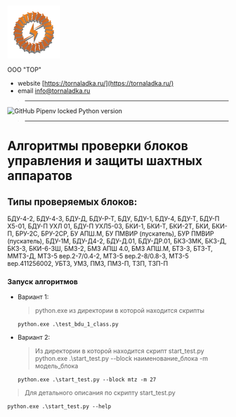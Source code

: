 ![tor_logo_small.svg](tor_logo_small.svg)

ООО "ТОР"

+ website [https://tornaladka.ru/](https://tornaladka.ru/)
+ email [info@tornaladka.ru](mailto:info@tornaladka.ru)

> ---
![GitHub Pipenv locked Python version](https://img.shields.io/github/pipenv/locked/python-version/IrikR/test_stand_py?color=blue)
> ---
# Алгоритмы проверки блоков управления и защиты шахтных аппаратов

## Типы проверяемых блоков:
БДУ-4-2, БДУ-4-3, БДУ-Д, БДУ-Р-Т, БДУ, БДУ-1, БДУ-4, БДУ-Т, БДУ-П Х5-01, БДУ-П УХЛ 01, БДУ-П УХЛ5-03, БКИ-1, БКИ-Т, БКИ-2Т, БКИ, БКИ-П, БРУ-2С, БРУ-2СР, БУ АПШ.М, БУ ПМВИР (пускатель), БУР ПМВИР (пускатель), БДУ-1М, БДУ-Д4-2, БДУ-Д.01, БДУ-ДР.01, БКЗ-ЗМК, БКЗ-Д, БКЗ-З, БКИ-6-3Ш, БМЗ-2, БМЗ АПШ 4.0, БМЗ АПШ.М, БТЗ-3, БТЗ-Т, ММТЗ-Д, МТЗ-5 вер.2-7/0.4-2, МТЗ-5 вер.2-8/0.8-3, МТЗ-5 вер.411256002, УБТЗ, УМЗ, ПМЗ, ПМЗ-П, ТЗП, ТЗП-П

### Запуск алгоритмов
+ Вариант 1:
  > python.exe из директории в которой находится скрипты
  ```commandline
  python.exe .\test_bdu_1_class.py
  ```
+ Вариант 2:
  > Из директории в которой находится скрипт start_test.py 
  > python.exe .\start_test.py --block наименование_блока -m модель_блока
  ```commandline
  python.exe .\start_test.py --block mtz -m 27
  ```
> Для детального описания по скрипту start_test.py 
```commandline
python.exe .\start_test.py --help
```
